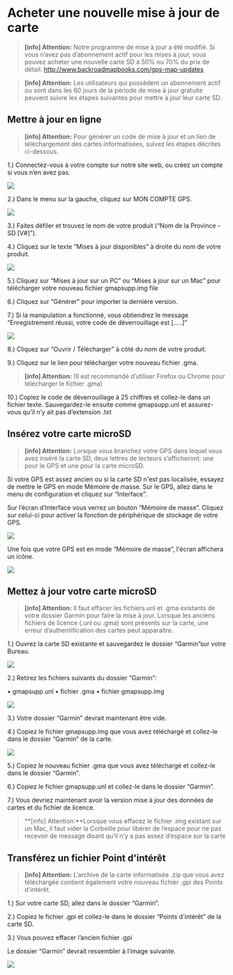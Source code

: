 # Acheter une nouvelle mise à jour de carte

> **[info] Attention:**  Notre programme de mise à jour a été modifié. Si vous n’avez pas d’abonnement actif pour les mises à jour, vous pouvez acheter une nouvelle carte SD à 50% ou 70% du prix de détail. http://www.backroadmapbooks.com/gps-map-updates

> **[info] Attention:** Les utilisateurs qui possèdent un abonnement actif ou sont dans les 60 jours de la période de mise à jour gratuite peuvent suivre les étapes suivantes pour mettre à jour leur carte SD.

## Mettre à jour en ligne

> **[info] Attention:** Pour générer un code de mise à jour et un lien de téléchargement des cartes informatisées, suivez les étapes décrites ci-dessous.

1.)	Connectez-vous à votre compte sur notre site web, ou créez un compte si vous n’en avez pas. 

![](/assets/login_create.png)

2.)	Dans le menu sur la gauche, cliquez sur MON COMPTE GPS. 

![](/assets/mybrmbgpsaccount.png)

3.)	Faites défiler et trouvez le nom de votre produit (“Nom de la Province - SD [V#]”). 

4.)	Cliquez sur le texte “Mises à jour disponibles” à droite du nom de votre produit. 

![](/assets/updates.png)

5.)	Cliquez sur “Mises à jour sur un PC” ou “Mises à jour sur un Mac” pour télécharger votre nouveau fichier gmapsupp.img file

6.)	Cliquez sur “Générer” pour importer la dernière version. 

7.)	Si la manipulation a fonctionné, vous obtiendrez le message “Enregistrement réussi, votre code de déverrouillage est [.....]”

![](/assets/update_success.png)

8.) Cliquez sur “Ouvrir / Télécharger” à côté du nom de votre produit.

9.) Cliquez sur le lien pour télécharger votre nouveau fichier .gma.

> **[info] Attention:** (Il est recommandé d’utiliser Firefox ou Chrome pour télécharger le fichier .gma) 

10.) Copiez le code de déverrouillage à 25 chiffres et collez-le dans un fichier texte. Sauvegardez-le ensuite comme gmapsupp.unl et assurez-vous qu’il n’y ait pas d’extension .txt

## Insérez votre carte microSD

> **[info] Attention:** Lorsque vous branchez votre GPS dans lequel vous avez inséré la carte SD, deux lettres de lecteurs s’afficheront: une pour le GPS et une pour la carte microSD. 

Si votre GPS est assez ancien ou si la carte SD n'est pas localisée, essayez de mettre le GPS en mode Mémoire de masse. Sur le GPS, allez dans le menu de configuration et cliquez sur “Interface”. 

Sur l’écran d’Interface vous verrez un bouton “Mémoire de masse”. Cliquez sur celui-ci pour activer la fonction de périphérique de stockage de votre GPS.

![](/assets/60_3.gif)

Une fois que votre GPS est en mode “Mémoire de masse”, l'écran affichera un icône.  

![](/assets/usb.jpg)

## Mettez à jour votre carte microSD

> **[info] Attention:** Il faut effacer les fichiers.unl et .gma existants de votre dossier Garmin pour faire la mise à jour. Lorsque les anciens fichiers de licence (.unl ou .gma) sont présents sur la carte, une erreur d’authentification des cartes peut apparaître. 

1.)	Ouvrez la carte SD existante et sauvegardez le dossier “Garmin”sur votre Bureau. 

![](/assets/garmin-copy.png)

2.) Retirez les fichiers suivants du dossier “Garmin”:

•	gmapsupp.unl
•	fichier .gma 
•	fichier gmapsupp.img

![](/assets/garmin-delete.png)

3.) Votre dossier “Garmin” devrait maintenant être vide. 

4.) Copiez le fichier gmapsupp.img que vous avez téléchargé et collez-le dans le dossier “Garmin” de la carte. 

![](/assets/garmin-img.png)

5.) Copiez le nouveau fichier .gma que vous avez téléchargé et collez-le dans le dossier “Garmin”. 

6.) Copiez le fichier gmapsupp.unl et collez-le dans le dossier “Garmin”.

7.)  Vous devriez maintenant avoir la version mise à jour des données de cartes et du fichier de licence.


> **[info] Attention:**Lorsque vous effacez le fichier .img existant sur un Mac, il faut vider la Corbeille pour libérer de l’espace pour ne pas recevoir de message disant qu’il n’y a pas assez d’espace sur la carte

## Transférez un fichier Point d'intérêt 

> **[info] Attention:** L’archive de la carte informatisée .zip que vous avez téléchargée contient également votre nouveau fichier .gpi des Points d'intérêt. 

1.)	Sur votre carte SD, allez dans le dossier “Garmin”. 

2.)	Copiez le fichier .gpi et collez-le dans le dossier “Points d'intérêt” de la carte SD.

3.)	Vous pouvez effacer l’ancien fichier .gpi

Le dossier “Garmin” devrait ressembler à l’image suivante. 

![](/assets/map_structure.png)

